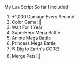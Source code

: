 My Lua Script
So far I included
1. +1,000 Damage Every Second
2. Color Game! 🎨
3. Wait For 1 Year
4. SuperHero Mega Battle
5. Anime Mega Battle
6. Princess Mega Battle
7. ⛏️ Dig to Earth's CORE!
8. Merge Pets! 🐾
